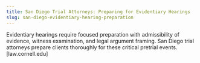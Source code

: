```yaml
---
title: San Diego Trial Attorneys: Preparing for Evidentiary Hearings
slug: san-diego-evidentiary-hearing-preparation
---
```


Evidentiary hearings require focused preparation with admissibility of evidence, witness examination, and legal argument framing. San Diego trial attorneys prepare clients thoroughly for these critical pretrial events.[law.cornell.edu]